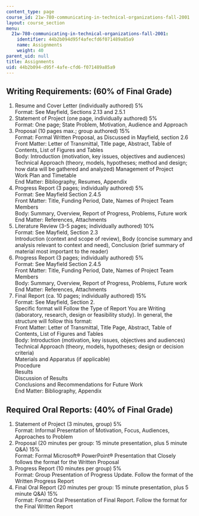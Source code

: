 ```yaml
---
content_type: page
course_id: 21w-780-communicating-in-technical-organizations-fall-2001
layout: course_section
menu:
  21w-780-communicating-in-technical-organizations-fall-2001:
    identifier: 44b2b094d95f4afecfd6f071489a85a9
    name: Assignments
    weight: 40
parent_uid: null
title: Assignments
uid: 44b2b094-d95f-4afe-cfd6-f071489a85a9
---
```


Writing Requirements: (60% of Final Grade)
------------------------------------------

1.  Resume and Cover Letter (individually authored) 5%  
    Format: See Mayfield, Sections 2.13 and 2.5.1
2.  Statement of Project (one page, individually authored) 5%  
    Format: One page; State Problem, Motivation, Audience and Approach
3.  Proposal (10 pages max.; group authored) 15%  
    Format: Formal Written Proposal, as Discussed in Mayfield, section 2.6  
    Front Matter: Letter of Transmittal, Title page, Abstract, Table of Contents, List of Figures and Tables  
    Body: Introduction (motivation, key issues, objectives and audiences)  
    Technical Approach (theory, models, hypotheses; method and design; how data will be gathered and analyzed) Management of Project  
    Work Plan and Timetable  
    End Matter: Bibliography, Resumes, Appendix
4.  Progress Report (3 pages; individually authored) 5%  
    Format: See Mayfield Section 2.4.5  
    Front Matter: Title, Funding Period, Date, Names of Project Team Members  
    Body: Summary, Overview, Report of Progress, Problems, Future work  
    End Matter: References, Attachments
5.  Literature Review (3-5 pages; individually authored) 10%  
    Format: See Mayfield, Section 2.3  
    Introduction (context and scope of review), Body (concise summary and analysis relevant to context and need), Conclusion (brief summary of material most important to the reader)
6.  Progress Report (3 pages; individually authored) 5%  
    Format: See Mayfield Section 2.4.5  
    Front Matter: Title, Funding Period, Date, Names of Project Team Members  
    Body: Summary, Overview, Report of Progress, Problems, Future work  
    End Matter: References, Attachments
7.  Final Report (ca. 10 pages; individually authored) 15%  
    Format: See Mayfield, Section 2.  
    Specific format will Follow the Type of Report You are Writing (laboratory, research, design or feasibility study). In general, the structure will follow this format:  
    Front Matter: Letter of Transmittal, Title Page, Abstract, Table of Contents, List of Figures and Tables  
    Body: Introduction (motivation, key issues, objectives and audiences)  
    Technical Approach (theory, models, hypotheses; design or decision criteria)  
    Materials and Apparatus (if applicable)  
    Procedure  
    Results  
    Discussion of Results  
    Conclusions and Recommendations for Future Work  
    End Matter: Bibliography, Appendix

Required Oral Reports: (40% of Final Grade)
-------------------------------------------

1.  Statement of Project (3 minutes, group) 5%  
    Format: Informal Presentation of Motivation, Focus, Audiences, Approaches to Problem
2.  Proposal (20 minutes per group: 15 minute presentation, plus 5 minute Q&A) 15%  
    Format: Formal Microsoft® PowerPoint® Presentation that Closely follows the format for the Written Proposal
3.  Progress Report (10 minutes per group) 5%  
    Format: Group Presentation of Progress Update. Follow the format of the Written Progress Report
4.  Final Oral Report (20 minutes per group: 15 minute presentation, plus 5 minute Q&A) 15%  
    Format: Formal Oral Presentation of Final Report. Follow the format for the Final Written Report